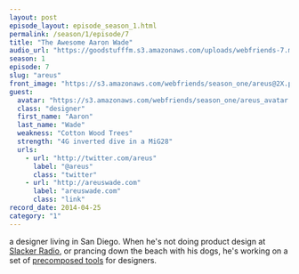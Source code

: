 ```yaml
---
layout: post
episode_layout: episode_season_1.html
permalink: /season/1/episode/7
title: "The Awesome Aaron Wade"
audio_url: "https://goodstufffm.s3.amazonaws.com/uploads/webfriends-7.mp3"
season: 1
episode: 7
slug: "areus"
front_image: "https://s3.amazonaws.com/webfriends/season_one/areus@2X.png"
guest:
  avatar: "https://s3.amazonaws.com/webfriends/season_one/areus_avatar.jpg"
  class: "designer"
  first_name: "Aaron"
  last_name: "Wade"
  weakness: "Cotton Wood Trees"
  strength: "4G inverted dive in a MiG28"
  urls:
    - url: "http://twitter.com/areus"
      label: "@areus"
      class: "twitter"
    - url: "http://areuswade.com"
      label: "areuswade.com"
      class: "link"
record_date: 2014-04-25
category: "1"
---
```

a designer living in San Diego. When he's not doing product design at [Slacker Radio](http://slacker.com), or prancing down the beach with his dogs, he's working on a set of [precomposed tools](http://areus.co/pctg) for designers.
